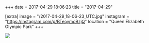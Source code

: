 +++
date = 2017-04-29 18:06:23
title = "2017-04-29"

[extra]
image = "/2017-04-29_18-06-23_UTC.jpg"
instagram = "https://instagram.com/p/BTeoymoBzjQ"
location = "Queen Elizabeth Olympic Park"
+++

<img src="/2017-04-29_18-06-23_UTC.jpg" />
